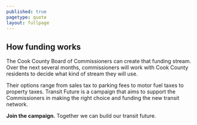 ```yaml
---
published: true
pagetype: quote
layout: fullpage
---
```


## How funding works

The Cook County Board of Commissioners can create that funding stream. Over the next several months, commissioners will work with Cook County residents to decide what kind of stream they will use.

Their options range from sales tax to parking fees to motor fuel taxes to property taxes. Transit Future is a campaign that aims to support the Commissioners in making the right choice and funding the new transit network.

**Join the campaign.** Together we can build our transit future. 

